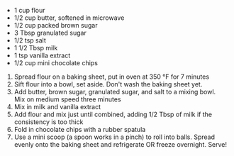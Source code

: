 - 1 cup flour
- 1/2 cup butter, softened in microwave
- 1/2 cup packed brown sugar
- 3 Tbsp granulated sugar
- 1/2 tsp salt
- 1 1/2 Tbsp milk
- 1 tsp vanilla extract
- 1/2 cup mini chocolate chips

1. Spread flour on a baking sheet, put in oven at 350 °F for 7 minutes
2. Sift flour into a bowl, set aside. Don't wash the baking sheet yet.
3. Add butter, brown sugar, granulated sugar, and salt to a mixing bowl. Mix on medium speed three minutes
4. Mix in milk and vanilla extract
5. Add flour and mix just until combined, adding 1/2 Tbsp of milk if the consistency is too thick
6. Fold in chocolate chips with a rubber spatula
7. Use a mini scoop (a spoon works in a pinch) to roll into balls. Spread evenly onto the baking sheet and refrigerate OR freeze overnight. Serve! 